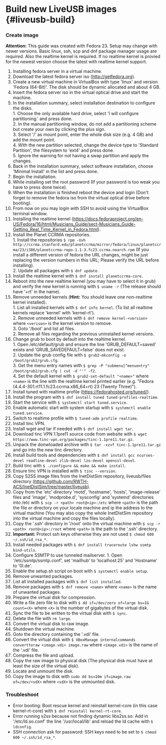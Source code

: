 # Build new LiveUSB images {#liveusb-build}

### Create image

**Attention:**  This guide was created with Fedora 23. Setup may change with newer versions. Basic linux, ssh, scp and dnf package manager
            usage are required. Also the realtime kernel is required. If no realtime kernel is provied for the newest version choose
            the latest with realtime kernel support.

1. Installing fedora server in a virtual machine.  
  1. Download the latest fedora server iso (http://getfedora.org).  
  2. Create a new virtual machine in VirtualBox with type 'linux' and version 'Fedora (64-Bit)'. The disk should be dynamic allocated and about 4 GB.  
  3. Insert the fedora server iso in the virtual optical drive and start the machine.  
  4. In the installation summary, select installation destination to configure the disks.  
    1. Choose the only available hard drive, select 'I will configure partitioning.' and press done.  
    2. In the manual partitioning window, do not add a partitioning scheme but create your own by clicking the plus sign.  
    3. Select '/' as mount point, enter the whole disk size (e.g. 4 GB) and add the mount point.  
    4. With the new partition selected, change the device type to 'Standard Partition', the filesystem to 'ext4' and press done.  
    5. Ignore the warning for not having a swap partition and apply the changes.  
  5. Back in the installation summary, select software installation, choose 'Minimal Install' in the list and press done.  
  6. Begin the installation.  
  7. While installing set the root password (If your password is too weak you have to press done twice).  
  8. When the installation is finished reboot the device and login (Don't forget to remove the fedora iso from the virtual optical drive before booting).  
  9. From now on you may login with SSH to avoid using the VirtualBox terminal window.  
2. Installing the realtime kernel (https://docs.fedoraproject.org/en-US/Fedora/16/html/Musicians_Guide/sect-Musicians_Guide-Getting_Real_Time_Kernel_in_Fedora.html).  
  1. Install the Planet CCRMA repositories.  
    1. Install the repositories `$ rpm -Uvh http://ccrma.stanford.edu/planetccrma/mirror/fedora/linux/planetccrma/23/i386/planetccrma-repo-1.1-3.fc23.ccrma.noarch.rpm` (If you
            install a different version of fedora the URL changes, might be just replacing the version numbers in this URL; Please verify the URL before installing).  
    2. Update all packages with `$ dnf update`.  
  2. Install the realtime kernel with `$ dnf install planetccrma-core`.  
  3. Reboot into the new realtime kernel (you may have to select it in grub) and verify the new kernel is running with `$ uname -r` (The release should have '+rt' in the name).  
  4. Remove unneeded kernels (**Hint:** You should leave one non-realtime kernel installed).  
    1. List all installed kernels with `$ dnf info kernel`. (To list all realtime kernels replace 'kernel' with 'kernel-rt').  
    2. Remove unneeded kernels with `$ dnf remove kernel-<version>` where `<verison>` is the kernel version to remove.  
    3. Goto '/boot' and list all files.  
    2. Remove all files regarding the previous uninstalled kernel versions.  
  5. Change grub to boot by default into the realtime kernel.  
    1. Open /etc/default/grub and ensure the line 'GRUB_DEFAULT=saved' exists and 'GRUB_SAVEDEFAULT=false' does not exist.  
    2. Update the grub config file with `$ grub2-mkconfig -o /boot/grub2/grub.cfg`.  
    3. Get the menu entry names with `$ grep -P "submenu|^menuentry" /boot/grub2/grub.cfg | cut -d "'" -f2`.  
    4. Set the default kernel with `$ grub2-set-default "<name>"` where `<name>` is the line with the realtime kernel printed earlier (e.g. "Fedora (4.4.4-301.rt11.1.fc23.ccrma.x86_64+rt) 23 (Twenty Three)").  
3. Install tuned with realtime profile (https://fedorahosted.org/tuned/).  
  1. Install the program with `$ dnf install tuned tuned-profiles-realtime`.  
  2. Start the service with `$ systemctl start tuned.service`.  
  3. Enable automatic start with system startup with `$ systemctl enable tuned.service`.  
  4. Switch to realtime profile with `$ tuned-adm profile realtime`.  
4. Install tinc VPN.  
  1. Install wget and tar if needed with `$ dnf install wget tar`.  
  2. Download tinc VPN 1.1pre11 source code from website with `$ wget https://www.tinc-vpn.org/packages/tinc-1.1pre11.tar.gz`.  
  3. Unpack the donwloaded archive with `$ tar -xzvf tinc-1.1pre11.tar.gz` and go into the new tinc directory.  
  4. Install build tools and dependencies with `$ dnf install gcc ncurses-devel readline-devel zlib-devel lzo-devel openssl-devel`.  
  5. Build tinc with `$ ./configure && make && make install`.  
  6. Ensure tinc VPN is installed with `$ tinc --version`.  
5. Copy S2SS image files from the InetDistSim repository, liveusb/files directory (https://github.com/RWTH-ACS/InetDistSim/tree/master/liveusb).  
  1. Copy from the 'etc' directory 'motd', 'hostname', 'hosts', 'image-release' files and 'image', 'modprobe.d', 'sysconfig' and 'systemd' directories into /etc with `$ scp -r <path> root@<ip>:/etc` where
        `<path>` is the path the file or directory on your locale machine and ip the address to the virtual machine (You may also copy the whole InetDistSim repository into the virtual machine and
        copy the files locally).  
  2. Copy the '.ssh' directory in '/root' onto the virtual machine with `$ scp -r <path> root@<ip>:/root` where `<path>` is the path to the '.ssh' directory.  
  3. **Important:** Protect ssh keys otherwise they are not used `$ chmod 600 ~/.ssh/id_rsa_*`.
  4. Install needed packages with `$ dnf install traceroute lshw ssmtp bind-utils`.  
  5. Configure SSMTP to use tunneled mailserver.
    1. Open '/etc/ssmtp/ssmtp.conf', set 'mailhub' to 'localhost:25' and 'Hostname' to '0l.de'.
  6. Enable the setup.sh script on boot with `$ systemctl enable setup`.
6. Remove unwanted packages.
  1. List all installed packages with `$ dnf list installed`.
  2. Remove packages with `$ dnf remove <name>` where `<name>` is the name of unwanted packages.
7. Prepare the virtual disk for compression.  
  1. Write a file zero file to disk with `$ dd if=/dev/zero of=large bs=1G count=<X>` where `<X>` is the number of gigabytes of the virtual disk.  
  2. Sync the file to be written to the virtual disk with `$ sync`.  
  3. Delete the file with `rm large`.  
8. Convert the virtual disk to raw image.  
  1. Shutdown the virtual machine.  
  2. Goto the directory containing the '.vdi' file.  
  3. Convert the virtual disk with `$ VBoxManage internalcommands converttoraw <image.vdi> image.raw` where `<image.vdi>` is the name of the '.vdi' file.  
  4. Compress the file and upload.  
9. Copy the raw image to physical disk (The physical disk must have at least the size of the virtual disk).  
  1. Locate and unmount the disk.  
  2. Copy the image to disk with `sudo dd bs=10m if=image.raw of=/dev/<sdX>` where `<sdX>` is the unmounted disk.  


### Troubleshoot
 - Error booting: Boot rescue kernel and reinstall kernel-core (in this case kernel-rt-core) with `$ dnf reinstall kernel-rt-core`.
 - Error running s2ss because not finding dynamic libs2ss.so: Add in '/etc/ld.so.conf' the line '/usr/local/lib' and reload the ld cache with `$ ldconfig`.
 - SSH connection ask for password: SSH keys need to be set to `$ chmod 600 ~/.ssh/id_rsa_*`.
